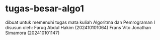 # tugas-besar-algo1
dibuat untuk memenuhi tugas mata kuliah Algoritma dan Pemrograman I
disusun oleh:
Faruq Abdul Hakim   (202410101064)
Frans Vito Jonathan Simamora    (202410101147)